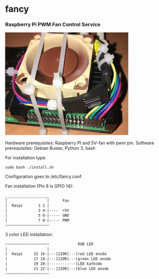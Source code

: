 # fancy
### Raspberry Pi PWM Fan Control Service


![](resources/photo.jpg)

Hardware prerequisites: Raspberry PI and 5V-fan with pwm pin.
Software prerequisites: Debian Buster, Python 3, bash

For installation type:

    sudo bash ./install.sh

Configuration goes to /etc/fancy.conf.

Fan installation (Pin 8 is GPIO 14):

    ____________________     
    |                  |      Fan
    |  Raspi       1 2 |
    |              3 4-|----  +5V
    |              5 6-|----- GND
    |              7 8-|----- PWM
    ~~~~~~~~~~~~~~~~~~~~

3 color LED installation:

    ~~~~~~~~~~~~~~~~~~~~             RGB LED
    |                  |
    |  Raspi     15 16-|---[220R]---[red LED anode
    |            17 18-|---[220R]---[green LED anode
    |            19 20-|------------[LED kathode
    |            21 22-|---[220R]---[blue LED anode
    ~~~~~~~~~~~~~~~~~~~~
